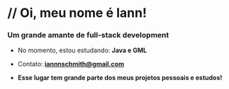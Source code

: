 <h1 align="left">// Oi, meu nome é Iann!</h1>
<h3 align="left">Um grande amante de full-stack development</h3>

- No momento, estou estudando: **Java e GML**
- Contato: **iannnschmith@gmail.com**

- **Esse lugar tem grande parte dos meus projetos pessoais e estudos!**
